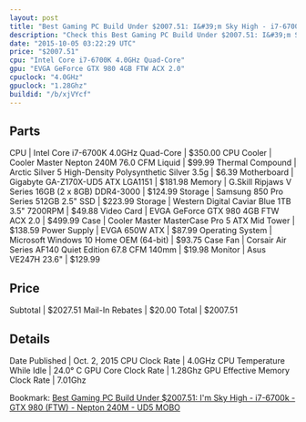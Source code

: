 ```yaml
---
layout: post
title: "Best Gaming PC Build Under $2007.51: I&#39;m Sky High - i7-6700k - GTX 980 (FTW) - Nepton 240M - UD5 MOBO"
description: "Check this Best Gaming PC Build Under $2007.51: I&#39;m Sky High - i7-6700k - GTX 980 (FTW) - Nepton 240M - UD5 MOBO. CPU: Intel Core i7-6700K 4.0GHz Quad-Core, CPU Cooler"
date: "2015-10-05 03:22:29 UTC"
price: "$2007.51"
cpu: "Intel Core i7-6700K 4.0GHz Quad-Core"
gpu: "EVGA GeForce GTX 980 4GB FTW ACX 2.0"
cpuclock: "4.0GHz"
gpuclock: "1.28Ghz"
buildid: "/b/xjVYcf"
---
```


## Parts

CPU | Intel Core i7-6700K 4.0GHz Quad-Core | $350.00
CPU Cooler | Cooler Master Nepton 240M 76.0 CFM Liquid | $99.99
Thermal Compound | Arctic Silver 5 High-Density Polysynthetic Silver 3.5g | $6.39
Motherboard | Gigabyte GA-Z170X-UD5 ATX LGA1151 | $181.98
Memory | G.Skill Ripjaws V Series 16GB (2 x 8GB) DDR4-3000 | $124.99
Storage | Samsung 850 Pro Series 512GB 2.5" SSD | $223.99
Storage | Western Digital Caviar Blue 1TB 3.5" 7200RPM | $49.88
Video Card | EVGA GeForce GTX 980 4GB FTW ACX 2.0 | $499.99
Case | Cooler Master MasterCase Pro 5 ATX Mid Tower | $138.59
Power Supply | EVGA 650W ATX | $87.99
Operating System | Microsoft Windows 10 Home OEM (64-bit) | $93.75
Case Fan | Corsair Air Series AF140 Quiet Edition 67.8 CFM 140mm | $19.98
Monitor | Asus VE247H 23.6" | $129.99

## Price

Subtotal | $2027.51
Mail-In Rebates | $20.00
Total | $2007.51

## Details

Date Published | Oct. 2, 2015
CPU Clock Rate | 4.0GHz
CPU Temperature While Idle | 24.0° C
GPU Core Clock Rate | 1.28Ghz
GPU Effective Memory Clock Rate | 7.01Ghz

Bookmark: [Best Gaming PC Build Under $2007.51: I&#39;m Sky High - i7-6700k - GTX 980 (FTW) - Nepton 240M - UD5 MOBO](http://pcbuilders.github.io/2015/10/05/best-gaming-pc-build-under-2007-dollars-dot-51-im-sky-high-i7-6700k-gtx-980-ftw-nepton-240m-ud5-mobo/)
